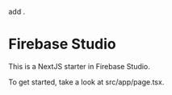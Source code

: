 add .
# Firebase Studio

This is a NextJS starter in Firebase Studio.

To get started, take a look at src/app/page.tsx.
